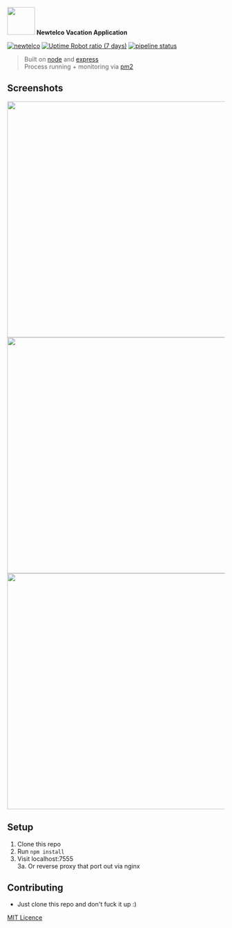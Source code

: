 <img src="https://vacation.newtelco.dev/nt_vacation.png" width="64" height="64">
<b>Newtelco Vacation Application</b>   

[![newtelco](https://img.shields.io/badge/Version-1.0.0-brightgreen.svg?style=flat-square)](https://vacation.newtelco.de)
[![Uptime Robot ratio (7 days)](https://img.shields.io/uptimerobot/ratio/7/m782611716-65dcf538faa88508adee4abe.svg?style=flat-square&colorB=brightgreen&label=Uptime)](https://uptime.newtelco.de/)
[![pipeline status](https://git.newtelco.dev/newtelco/vacation_node/badges/master/pipeline.svg)](https://git.newtelco.dev/newtelco/vacation_node/commits/master)


> Built on [node](https://nodejs.org/en/) and [express](https://expressjs.com/)  
> Process running + monitoring via [pm2](http://pm2.keymetrics.io/)

## Screenshots

<img src="http://i.imgur.com/fcEAzvM.png" width="860" height="546">
<img src="http://i.imgur.com/cWbc0X3.png" width="860" height="546">
<img src="http://i.imgur.com/Zn7GZg8.png" width="860" height="546">

## Setup  

1. Clone this repo  
2. Run `npm install`  
3. Visit localhost:7555  
  3a. Or reverse proxy that port out via nginx   

## Contributing  

- Just clone this repo and don't fuck it up :) 

[MIT Licence](https://opensource.org/licenses/MIT)  

